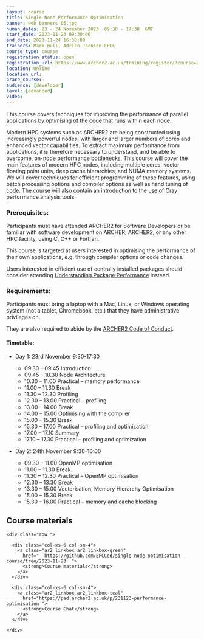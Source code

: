 ```yaml
---
layout: course
title: Single Node Performance Optimisation
banner: web_banners_05.jpg 
human_dates: 23 - 24 November 2023  09:30 - 17:30  GMT
start_date: 2023-11-23 09:30:00
end_date: 2023-11-24 16:30:00
trainers: Mark Bull, Adrian Jackson EPCC
course_type: course
registration_status: open
registration_url: https://www.archer2.ac.uk/training/register/?course=231123-performance-optimisation
location: Online
location_url: 
prace_course: 
audience: [developer]
level: [advanced]
video: 
---
```



This course covers techniques for improving the performance of parallel applications by optimising of the code that runs within each node.

Modern HPC systems such as ARCHER2 are being constructed using increasingly powerful nodes, with larger and larger numbers of cores and enhanced vector capabilities. To extract maximum performance from applications, it is therefore necessary to understand, and be able to overcome, on-node performance bottlenecks. This course will cover the main features of modern HPC nodes, including multiple cores, vector floating point units, deep cache hierarchies, and NUMA memory systems. We will cover techniques for efficient programming of these features, using batch processing options and compiler options as well as hand tuning of code. The course will also contain an introduction to the use of Cray performance analysis tools.

### Prerequisites: 

Participants must have attended ARCHER2 for Software Developers or be familiar with software development on ARCHER, ARCHER2, or any other HPC facility, using C, C++ or Fortran.

This course is targeted at users interested in optimising the performance of their own applications, e.g. through compiler options or code changes.

Users interested in efficient use of centrally installed packages should consider attending [Understanding Package Performance](https://www.archer2.ac.uk/training/courses/#understanding-package-performance) instead


### Requirements:

Participants must bring a laptop with a Mac, Linux, or Windows operating system (not a tablet, Chromebook, etc.) that they have administrative privileges on.

They are also required to abide by the [ARCHER2  Code of Conduct](../../../about/policies/code-of-conduct.html). 


#### Timetable:

- Day 1: 23rd November 9:30-17:30
  - 09.30 – 09.45 Introduction
  - 09.45 – 10.30 Node Architecture
  - 10.30 – 11.00 Practical – memory performance
  - 11.00 – 11.30 Break
  - 11.30 – 12.30 Profiling
  - 12.30 – 13.00 Practical – profiling 
  - 13.00 – 14.00 Break
  - 14.00 – 15.00 Optimising with the compiler
  - 15.00 – 15.30 Break
  - 15.30 – 17.00 Practical – profiling and optimization
  - 17.00 – 17.10 Summary
  - 17.10 – 17.30 Practical – profiling and optimization
 
- Day 2: 24th November 9:30-16:00
  - 09.30 – 11.00 OpenMP optimisation
  - 11.00 – 11.30 Break
  - 11.30 – 12.30 Practical – OpenMP optimisation 
  - 12.30 – 13.30 Break
  - 13.30 – 15.00 Vectorisation, Memory Hierarchy Optimisation
  - 15.00 – 15.30 Break
  - 15.30 – 16.00 Practical – memory and cache blocking 

<section id="service">

<h2><a name="materials">Course materials</a></h2>


    <div class="row ">	
		
      <div class="col-xs-6 col-sm-4">
        <a class="ar2_linkbox ar2_linkbox-green" 
          href="  https://github.com/EPCCed/single-node-optimisation-course/tree/2023-11-23  ">
          <strong>Course materials</strong>         
        </a>
      </div>
 
      <div class="col-xs-6 col-sm-4">
        <a class="ar2_linkbox ar2_linkbox-teal" 
          href="https://pad.archer2.ac.uk/p/231123-performance-optimisation ">
          <strong>Course Chat</strong>       
        </a>
      </div>
 
    </div>				

<!--
 		
<h2><a name="videos">Videos</a></h2>

<h3>Session 1</h3>

<div>
	<iframe title="Video" width="560" height="315" src="https://www.youtube.com/embed/B68aldSv2kI" frameborder="0" allow="accelerometer; autoplay; encrypted-media; gyroscope; picture-in-picture" allowfullscreen></iframe>
</div>

<h3>Session 2</h3>

<div>
	<iframe title="Video" width="560" height="315" src="https://www.youtube.com/embed/5HstcYyk-Ec" frameborder="0" allow="accelerometer; autoplay; encrypted-media; gyroscope; picture-in-picture" allowfullscreen></iframe>
</div>

<h3>Session 3</h3>

<div>
	<iframe title="Video" width="560" height="315" src="https://www.youtube.com/embed/uAhzIuT4NzQ" frameborder="0" allow="accelerometer; autoplay; encrypted-media; gyroscope; picture-in-picture" allowfullscreen></iframe>
</div>

<h3>Session 4</h3>

<div>
	<iframe title="Video" width="560" height="315" src="https://www.youtube.com/embed/DRxXwAtdAVo" frameborder="0" allow="accelerometer; autoplay; encrypted-media; gyroscope; picture-in-picture" allowfullscreen></iframe>
</div>

<h3>Session 5</h3>

<div>
	<iframe title="Video" width="560" height="315" src="https://www.youtube.com/embed/RIU3ikjhg-Q" frameborder="0" allow="accelerometer; autoplay; encrypted-media; gyroscope; picture-in-picture" allowfullscreen></iframe>
</div>


-->

<!--

<h2><a name="feedback">Feedback</a></h2>


    <div class="row ">	

      <div class="col-xs-6 col-sm-4">
        <a class="ar2_linkbox ar2_linkbox-teal" 

 
		   href="https://www.archer2.ac.uk/training/feedback/?course=231123-performance-optimisation "

		>
          <strong>Feedback</strong><br/>
          Please let us know what was great about this course and anything we can improve
        </a>
      </div>
    </div>
		
-->	

 
</section>


